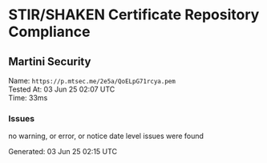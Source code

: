 # STIR/SHAKEN Certificate Repository Compliance

## Martini Security

Name: `https://p.mtsec.me/2e5a/QoELpG71rcya.pem`\
Tested At: 03 Jun 25 02:07 UTC\
Time: 33ms

### Issues

no warning, or error, or notice date level issues were found

Generated: 03 Jun 25 02:15 UTC